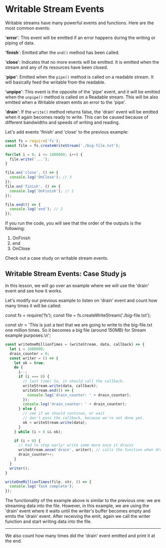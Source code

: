 # Writable Stream Events

Writable streams have many powerful events and functions. Here are the most common events:

'**error**': This event will be emitted if an error happens during the writing or piping of data.

'**finish**': Emitted after the `end()` method has been called.

'**close**': Indicates that no more events will be emitted. It is emitted when the stream and any of its resources have been closed.

'**pipe**': Emitted when the `pipe()` method is called on a readable stream. It will basically feed the writable from the readable.

'**unpipe**': This event is the opposite of the 'pipe' event, and it will be emitted when the `unpipe()` method is called on a Readable stream. This will be also emitted when a Writable stream emits an error to the 'pipe'.

'**drain**': If the `write()` method returns false, the 'drain' event will be emitted when it again becomes ready to write. This can be caused because of different bandwidths and speeds of writing and reading.

Let's add events 'finish' and 'close' to the previous example:

```js
const fs = require('fs');
const file = fs.createWriteStream('./big-file.txt');

for(let i = 0; i <= 1000000; i++) {
  file.write('...');
}

file.on('close', () => {
  console.log('OnClose'); // 3
});
file.on('finish', () => {
  console.log('OnFinish'); // 1
});

file.end(() => {
  console.log('end'); // 2
});
```

If you run the code, you will see that the order of the outputs is the following:
1. OnFinish
2. end
3. OnClose

Check out a case study on writable stream events.

## Writable Stream Events: Case Study js

In this lesson, we will go over an example where we will use the 'drain' event and see how it works.

Let's modify our previous example to listen on 'drain' event and count how many times it will be called:

const fs = require('fs');
const file = fs.createWriteStream('./big-file.txt');

const str = 'This is just a text that we are going to write to the big-file.txt one million times. So it becomes a big file (around 150MB) for Stream example purposes.\n';

```js
const writeOneMillionTimes = (writeStream, data, callback) => {
  let i = 1000000;
  drain_counter = 0;
  const writer = () => {
    let ok = true;
    do {
      i--;
      if (i === 0) {
        // last time! So, it should call the callback.
        writeStream.write(data, callback);
        writeStream.end(() => {
          console.log('drain_counter: ' + drain_counter);
        });
        console.log('drain_counter: ' + drain_counter);
      } else {
        // see if we should continue, or wait
        // don't pass the callback, because we're not done yet.
        ok = writeStream.write(data);
      }
    } while (i > 0 && ok);

    if (i > 0) {
      // had to stop early! write some more once it drains
      writeStream.once('drain', writer); // calls the function when drain got emitted
      drain_counter++;
    }
  }
  writer();
}

writeOneMillionTimes(file, str, () => {
  console.log('Task complete');
});
```

The functionality of the example above is similar to the previous one: we are streaming data into the file. However, in this example, we are using the 'drain' event where it waits until the writer's buffer becomes empty and emits the 'drain' event. After receiving the emit, again we call the writer function and start writing data into the file.

---

We also count how many times did the 'drain' event emitted and print it at the end.
